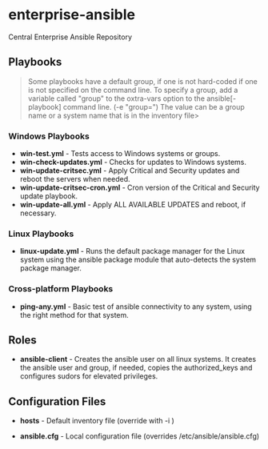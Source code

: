 # enterprise-ansible
Central Enterprise Ansible Repository

## Playbooks
> Some playbooks have a default group, if one is not hard-coded if one is
> not specified on the command line.  To specify a group, add a variable
> called "group" to the oxtra-vars option to the ansible[-playbook] 
> command line. (-e "group=<value>") The value can be a group name or a
> system name that is in the inventory file>

### Windows Playbooks
 * __win-test.yml__ - Tests access to Windows systems or groups.
 * __win-check-updates.yml__ - Checks for updates to Windows systems.
 * __win-update-critsec.yml__ - Apply Critical and Security updates and reboot the servers when needed.
 * __win-update-critsec-cron.yml__ - Cron version of the Critical and Security update playbook.
 * __win-update-all.yml__ - Apply ALL AVAILABLE UPDATES and reboot, if necessary.
  
### Linux Playbooks
 * __linux-update.yml__ - Runs the default package manager for the Linux system using the ansible package module that auto-detects the system package manager.

### Cross-platform Playbooks
   * __ping-any.yml__ - Basic test of ansible connectivity to any system, using the right method for that system.

## Roles

 * __ansible-client__ - Creates the ansible user on all linux systems.  It 
 creates the ansible user and group, if needed, copies the authorized_keys 
 and configures sudors for elevated privileges.

## Configuration Files

 * __hosts__ - Default inventory file (override with -i <filename>)

 * __ansible.cfg__ - Local configuration file (overrides /etc/ansible/ansible.cfg)


